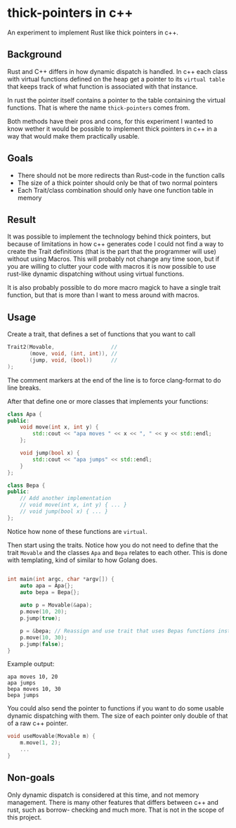 # thick-pointers in c++

An experiment to implement Rust like thick pointers in c++.

## Background

Rust and C++ differs in how dynamic dispatch is handled. In c++ each class
with virtual functions defined on the heap get a pointer to its `virtual table`
that keeps track of what function is associated with that instance.

In rust the pointer itself contains a pointer to the table containing the
virtual functions. That is where the name `thick-pointers` comes from.

Both methods have their pros and cons, for this experiment I wanted to know
wether it would be possible to implement thick pointers in c++ in a way
that would make them practically usable.

## Goals

- There should not be more redirects than Rust-code in the function calls
- The size of a thick pointer should only be that of two normal pointers
- Each Trait/class combination should only have one function table in memory

## Result

It was possible to implement the technology behind thick pointers, but
because of limitations in how c++ generates code I could not find a way
to create the Trait definitions (that is the part that the programmer will use)
without using Macros. This will probably not change any time soon, but if
you are willing to clutter your code with macros it is now possible to use
rust-like dynamic dispatching without using virtual functions.

It is also probably possible to do more macro magick to have a single trait
function, but that is more than I want to mess around with macros.

## Usage

Create a trait, that defines a set of functions that you want to call
```c++
Trait2(Movable,                  //
       (move, void, (int, int)), //
       (jump, void, (bool))      //
);
```

The comment markers at the end of the line is to force clang-format to do line
breaks.

After that define one or more classes that implements your functions:

```c++
class Apa {
public:
    void move(int x, int y) {
        std::cout << "apa moves " << x << ", " << y << std::endl;
    };

    void jump(bool x) {
        std::cout << "apa jumps" << std::endl;
    }
};

class Bepa {
public:
    // Add another implementation
    // void move(int x, int y) { ... }
    // void jump(bool x) { ... }
};
```

Notice how none of these functions are `virtual`.

Then start using the traits. Notice how you do not need to define that the trait
`Movable` and the classes `Apa` and `Bepa` relates to each other. This is done
with templating, kind of similar to how Golang does.

```c++

int main(int argc, char *argv[]) {
    auto apa = Apa{};
    auto bepa = Bepa{};
    
    auto p = Movable(&apa);
    p.move(10, 20);
    p.jump(true);

    p = &bepa; // Reassign and use trait that uses Bepas functions instead
    p.move(10, 30);
    p.jump(false);
}
```

Example output:

```
apa moves 10, 20
apa jumps
bepa moves 10, 30
bepa jumps
```

You could also send the pointer to functions if you want to do some usable
dynamic dispatching with them. The size of each pointer only double of
that of a raw c++ pointer.

```c++
void useMovable(Movable m) {
    m.move(1, 2);
    ...
}
```

## Non-goals

Only dynamic dispatch is considered at this time, and not memory management.
There is many other features that differs between c++ and rust, such as borrow-
checking and much more. That is not in the scope of this project.
